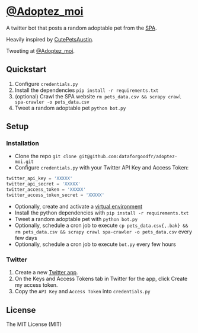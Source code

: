 # [@Adoptez_moi](https://twitter.com/Adoptez_Moi)

A twitter bot that posts a random adoptable pet from the [SPA](http://www.spa.asso.fr/adopter-animaux).

Heavily inspired by [CutePetsAustin](https://github.com/open-austin/CutePetsAustin).

Tweeting at [@Adoptez_moi](https://twitter.com/Adoptez_Moi).

## Quickstart

1. Configure `credentials.py`
2. Install the dependencies `pip install -r requirements.txt`
3. (optional) Crawl the SPA website `rm pets_data.csv && scrapy crawl spa-crawler -o pets_data.csv`
4. Tweet a random adoptable pet `python bot.py`

## Setup

### Installation

- Clone the repo `git clone git@github.com:dataforgoodfr/adoptez-moi.git`
- Configure `credentials.py` with your Twitter API Key and Access Token:
	
```py
twitter_api_key = 'XXXXX'
twitter_api_secret = 'XXXXX'
twitter_access_token = 'XXXXX'
twitter_access_token_secret = 'XXXXX'
```

- Optionally, create and activate a [virtual environment](http://virtualenv.readthedocs.org/en/latest/)
- Install the python dependencies with `pip install -r requirements.txt`
- Tweet a random adoptable pet with `python bot.py`
- Optionally, schedule a cron job to execute `cp pets_data.csv{,.bak} && rm pets_data.csv && scrapy crawl spa-crawler -o pets_data.csv` every few days
- Optionally, schedule a cron job to execute `bot.py` every few hours

### Twitter

1. Create a new [Twitter app](https://apps.twitter.com/).
2. On the Keys and Access Tokens tab in Twitter for the app, click Create my access token.
3. Copy the `API Key` and `Access Token` into `credentials.py`

## License

The MIT License (MIT)

